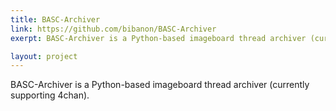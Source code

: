 ```yaml
---
title: BASC-Archiver
link: https://github.com/bibanon/BASC-Archiver
exerpt: BASC-Archiver is a Python-based imageboard thread archiver (currently supporting 4chan).

layout: project
---
```

BASC-Archiver is a Python-based imageboard thread archiver (currently supporting 4chan).
